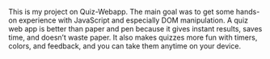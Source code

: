 This is my project on Quiz-Webapp.
The main goal was to get some hands-on experience with JavaScript and especially DOM manipulation.
A quiz web app is better than paper and pen because it gives instant results, saves time, and doesn’t waste paper. It also makes quizzes more fun with timers, colors, and feedback, and you can take them anytime on your device.
